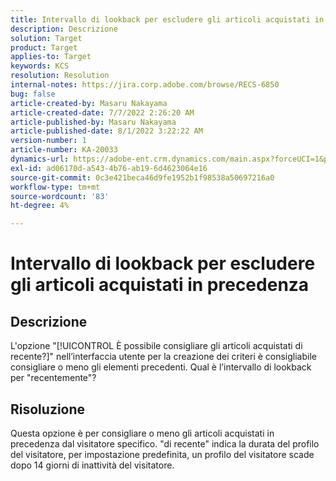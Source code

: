 ```yaml
---
title: Intervallo di lookback per escludere gli articoli acquistati in precedenza
description: Descrizione
solution: Target
product: Target
applies-to: Target
keywords: KCS
resolution: Resolution
internal-notes: https://jira.corp.adobe.com/browse/RECS-6850
bug: false
article-created-by: Masaru Nakayama
article-created-date: 7/7/2022 2:26:20 AM
article-published-by: Masaru Nakayama
article-published-date: 8/1/2022 3:22:22 AM
version-number: 1
article-number: KA-20033
dynamics-url: https://adobe-ent.crm.dynamics.com/main.aspx?forceUCI=1&pagetype=entityrecord&etn=knowledgearticle&id=c994422e-9cfd-ec11-82e5-000d3a5a3540
exl-id: ad06170d-a543-4b76-ab19-6d4623064e16
source-git-commit: 0c3e421beca46d9fe1952b1f98538a50697216a0
workflow-type: tm+mt
source-wordcount: '83'
ht-degree: 4%

---
```


# Intervallo di lookback per escludere gli articoli acquistati in precedenza

## Descrizione

L&#39;opzione &quot;[!UICONTROL È possibile consigliare gli articoli acquistati di recente?]&quot; nell’interfaccia utente per la creazione dei criteri è consigliabile consigliare o meno gli elementi precedenti. Qual è l’intervallo di lookback per &quot;recentemente&quot;?

## Risoluzione

Questa opzione è per consigliare o meno gli articoli acquistati in precedenza dal visitatore specifico. &quot;di recente&quot; indica la durata del profilo del visitatore, per impostazione predefinita, un profilo del visitatore scade dopo 14 giorni di inattività del visitatore.
